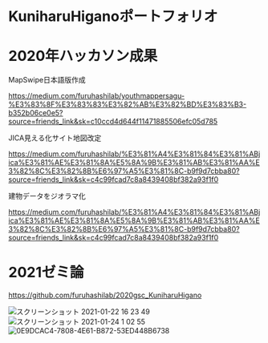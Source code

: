 # KuniharuHiganoポートフォリオ

# 2020年ハッカソン成果

MapSwipe日本語版作成

https://medium.com/furuhashilab/youthmappersagu-%E3%83%8F%E3%83%83%E3%82%AB%E3%82%BD%E3%83%B3-b352b06ce0e5?source=friends_link&sk=c10ccd4d644f11471885506efc05d785

JICA見える化サイト地図改定

https://medium.com/furuhashilab/%E3%81%A4%E3%81%84%E3%81%ABjica%E3%81%AE%E3%81%8A%E5%8A%9B%E3%81%AB%E3%81%AA%E3%82%8C%E3%82%8B%E6%97%A5%E3%81%8C-b9f9d7cbba80?source=friends_link&sk=c4c99fcad7c8a8439408bf382a93f1f0

建物データをジオラマ化

https://medium.com/furuhashilab/%E3%81%A4%E3%81%84%E3%81%ABjica%E3%81%AE%E3%81%8A%E5%8A%9B%E3%81%AB%E3%81%AA%E3%82%8C%E3%82%8B%E6%97%A5%E3%81%8C-b9f9d7cbba80?source=friends_link&sk=c4c99fcad7c8a8439408bf382a93f1f0

# 2021ゼミ論

https://github.com/furuhashilab/2020gsc_KuniharuHigano


![スクリーンショット 2021-01-22 16 23 49](https://user-images.githubusercontent.com/40018527/137181848-dcd5411f-05bb-4d05-83b1-fbf683cef6a6.png)
![スクリーンショット 2021-01-24 1 02 55](https://user-images.githubusercontent.com/40018527/137182043-c26bb5a2-d722-4385-9326-3bea98fc1fe0.png)
![0E9DCAC4-7808-4E61-B872-53ED448B6738](https://user-images.githubusercontent.com/40018527/137182199-34ae322c-10af-473d-a10d-288db7d1ee0c.jpeg)
